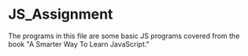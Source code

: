 # JS_Assignment
The programs in this file are some basic JS programs covered from the book "A Smarter Way To Learn JavaScript."
